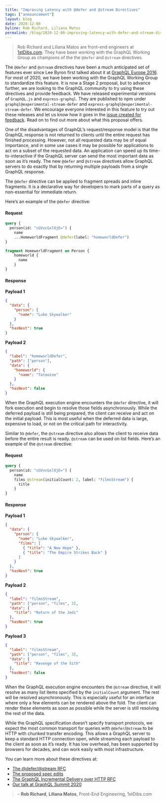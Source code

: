 ```yaml
---
title: "Improving Latency with @defer and @stream Directives"
tags: ["announcement"]
layout: blog
date: 2020-12-08
byline: Rob Richard, Liliana Matos
permalink: /blog/2020-12-08-improving-latency-with-defer-and-stream-directives
---
```


> Rob Richard and Liliana Matos are front-end engineers at [1stDibs.com](https://www.1stdibs.com). They have been working with the GraphQL Working Group as champions of the the `@defer` and `@stream` directives.

The `@defer` and `@stream` directives have been a much anticipated set of features ever since Lee Byron first talked about it at [GraphQL Europe 2016](https://youtu.be/ViXL0YQnioU?t=769). For most of 2020, we have been working with the GraphQL Working Group to standardize this feature. It is now a Stage 2 proposal, but to advance further, we are looking to the GraphQL community to try using these directives and provide feedback. We have released experimental versions of `GraphQL.js` and `express-graphql`. They are published to npm under `graphql@experimental-stream-defer` and `express-graphql@experimental-stream-defer`. We encourage everyone interested in this feature to try out these releases and let us know how it goes in the [issue created for feedback](https://github.com/graphql/graphql-js/issues/2848). Read on to find out more about what this proposal offers.

One of the disadvantages of GraphQL’s request/response model is that the GraphQL response is not returned to clients until the entire request has finished processing. However, not all requested data may be of equal importance, and in some use cases it may be possible for applications to act on a subset of the requested data. An application can speed up its time-to-interactive if the GraphQL server can send the most important data as soon as it’s ready. The new `@defer` and `@stream` directives allow GraphQL servers to do exactly that by returning multiple payloads from a single GraphQL response. 

The `@defer` directive can be applied to fragment spreads and inline fragments. It is a declarative way for developers to mark parts of a query as non-essential for immediate return. 

Here’s an example of the `@defer` directive:

#### Request

```graphql
query {
  person(id: "cGVvcGxlOjE=") {
    name
    ...HomeworldFragment @defer(label: "homeworldDefer")
}

fragment HomeworldFragment on Person {
    homeworld {
      name
    }
}
```

#### Response

**Payload 1**

```json
{
  "data": { 
    "person": {
      "name": "Luke Skywalker"
    }
  },
  "hasNext": true
}
```

**Payload 2**

```json
{
  "label": "homeworldDefer",
  "path": ["person"],
  "data": { 
    "homeworld": {
      "name": "Tatooine"
    }
  },
  "hasNext": false
}
```

When the GraphQL execution engine encounters the `@defer` directive, it will fork execution and begin to resolve those fields asynchronously. While the deferred payload is still being prepared, the client can receive and act on the initial payload. This is most useful when the deferred data is large, expensive to load, or not on the critical path for interactivity.

Similar to `@defer`, the `@stream` directive also allows the client to receive data before the entire result is ready. `@stream` can be used on list fields. Here’s an example of the `@stream` directive:

#### Request

```graphql
query {
  person(id: "cGVvcGxlOjE=") {
    name
    films @stream(initialCount: 2, label: "filmsStream") {
      title
    }
}
```

#### Response

**Payload 1**

```json
{
  "data": { 
    "person": {
      "name": "Luke Skywalker",
      "films": [
        { "title": "A New Hope" },
        { "title": "The Empire Strikes Back" }
      ]
    }
  },
  "hasNext": true
}
```

**Payload 2**

```json
{
  "label": "filmsStream",
  "path": ["person", "films", 2],
  "data": { 
    "title": "Return of the Jedi"
  },
  "hasNext": true
}
```

**Payload 3**

```json
{
  "label": "filmsStream",
  "path": ["person", "films", 3],
  "data": { 
    "title": "Revenge of the Sith"
  },
  "hasNext": false
}
```

When the GraphQL execution engine encounters the `@stream` directive, it will resolve as many list items specified by the `initialCount` argument. The rest will be resolved  asynchronously. This is especially useful for an interface where only a few elements can be rendered above the fold. The client can render these elements as soon as possible while the server is still resolving the rest of the data.

While the GraphQL specification doesn’t specify transport protocols, we expect the most common transport for queries with `@defer`/`@stream` to be HTTP with chunked transfer encoding. This allows a GraphQL server to keep a standard HTTP connection open, while streaming each payload to the client as soon as it’s ready. It has low overhead, has been supported by browsers for decades, and can work easily with most infrastructure.

You can learn more about these directives at:

* [The @defer/@stream RFC](https://github.com/graphql/graphql-spec/blob/master/rfcs/DeferStream.md)
* [The proposed spec edits](https://github.com/graphql/graphql-spec/pull/742)
* [The GraphQL Incremental Delivery over HTTP RFC](https://github.com/graphql/graphql-over-http/blob/master/rfcs/IncrementalDelivery.md)
* [Our talk at GraphQL Summit 2020](https://www.youtube.com/watch?v=icv_Pq06aOY)

> – **Rob Richard**, **Liliana Matos**, Front-End Engineering, 1stDibs.com
